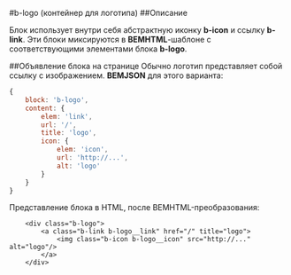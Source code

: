 #b-logo (контейнер для логотипа)
##Описание
 
Блок использует внутри себя абстрактную иконку **b-icon** и ссылку **b-link**.
Эти блоки миксируются в **BEMHTML**-шаблоне с соответствующими элементами блока **b-logo**.

##Объявление блока на странице
Обычно логотип представляет собой ссылку с изображением. **BEMJSON** для этого варианта:

```js
{
    block: 'b-logo',
    content: {
        elem: 'link',
        url: '/',
        title: 'logo',
        icon: {
            elem: 'icon',
            url: 'http://...',
            alt: 'logo'
        }
    }
}
```
Представление блока в HTML, после BEMHTML-преобразования:   

```
    <div class="b-logo">
        <a class="b-link b-logo__link" href="/" title="logo">
            <img class="b-icon b-logo__icon" src="http://..." alt="logo"/>
        </a>
    </div>
```

